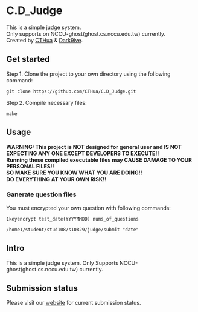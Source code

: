 # C.D_Judge

This is a simple judge system.  
Only supports on NCCU-ghost(ghost.cs.nccu.edu.tw) currently.  
Created by [CTHua](https://github.com/CTHua) & [Dark9ive](https://github.com/dark9ive).  

## Get started

Step 1. Clone the project to your own directory using the following command:

```
git clone https://github.com/CTHua/C.D_Judge.git
```

Step 2. Compile necessary files:

```
make
```

## Usage

__WARNING: This project is NOT designed for general user and IS NOT EXPECTING ANY ONE EXCEPT DEVELOPERS TO EXECUTE!!__  
__Running these compiled executable files may CAUSE DAMAGE TO YOUR PERSONAL FILES!!__  
__SO MAKE SURE YOU KNOW WHAT YOU ARE DOING!!__  
__DO EVERYTHING AT YOUR OWN RISK!!__  

### Ganerate question files

You must encrypted your own question with following commands:  

```
1keyencrypt test_date(YYYYMMDD) nums_of_questions
```

```
/home1/student/stud108/s10829/judge/submit "date"
```

## Intro

This is a simple judge system. Only Supports NCCU-ghost(ghost.cs.nccu.edu.tw) currently.  

## Submission status

Please visit our [website](http://www.cs.nccu.edu.tw/~s10829/index.html) for current submission status.
